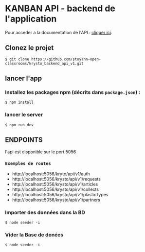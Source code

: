 # KANBAN API  - backend de l'application


Pour acceder a la documentation de l'API : [cliquer ici](https://duckduckgo.com).
## Clonez le projet
``` 
$ git clone https://github.com/stoyann-open-classrooms/krysto_backend_api_v1.git
```

## lancer l'app 

### Installez les packages npm (décrits dans `package.json`) :

``` 
$ npm install
```


### lancer le server

``` 
$ npm run dev
```

## ENDPOINTS
l'api est disponible sur le port 5056


### `Exemples de routes`
- http://localhost:5056/kryto/api/v1/auth
- http://localhost:5056/krysto/api/v1/requests
- http://localhost:5056/krysto/api/v1/articles
- http://localhost:5056/krysto/api/v1/collects
- http://localhost:5056/krysto/api/v1/plasticTypes
- http://localhost:5056/krysto/api/v1/partners



### Importer des données dans la BD

``` 
$ node seeder -i
```
### Vider la Base de donées

``` 
$ node seeder -i
```